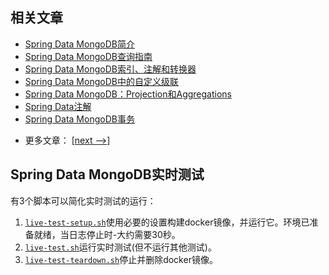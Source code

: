 ## 相关文章

+ [Spring Data MongoDB简介](http://tu-yucheng.github.io/springdata/2023/05/18/spring-data-mongodb-tutorial.html)
+ [Spring Data MongoDB查询指南](http://tu-yucheng.github.io/springdata/2023/05/18/queries-in-spring-data-mongodb.html)
+ [Spring Data MongoDB索引、注解和转换器](http://tu-yucheng.github.io/springdata/2023/05/18/spring-data-mongodb-index-annotations-converter.html)
+ [Spring Data MongoDB中的自定义级联](http://tu-yucheng.github.io/springdata/2023/05/18/cascading-with-dbref-and-lifecycle-events-in-spring-data-mongodb.html)
+ [Spring Data MongoDB：Projection和Aggregations](http://tu-yucheng.github.io/springdata/2023/05/18/spring-data-mongodb-projections-aggregations.html)
+ [Spring Data注解](http://tu-yucheng.github.io/springdata/2023/05/18/spring-data-annotations.html)
+ [Spring Data MongoDB事务](http://tu-yucheng.github.io/springdata/2023/05/18/spring-data-mongodb-transactions.html)

- 更多文章： [[next -->]](../spring-data-mongodb-2/README.md)

## Spring Data MongoDB实时测试

有3个脚本可以简化实时测试的运行：

1. [`live-test-setup.sh`](src/live-test/resources/live-test-setup.sh)使用必要的设置构建docker镜像，并运行它。环境已准备就绪，当日志停止时-大约需要30秒。
2. [`live-test.sh`](src/live-test/resources/live-test.sh)运行实时测试(但不运行其他测试)。
3. [`live-test-teardown.sh`](src/live-test/resources/live-test-teardown.sh)停止并删除docker镜像。
